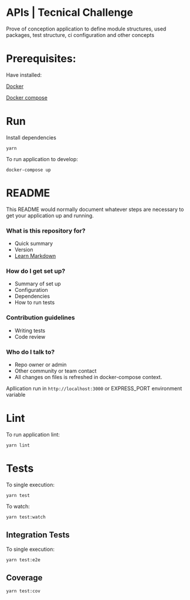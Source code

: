 # APIs | Tecnical Challenge

Prove of conception application to define module structures, used packages, test structure, ci configuration and other concepts

# Prerequisites:

Have installed:

[Docker](https://docs.docker.com/install/)

[Docker compose](https://docs.docker.com/compose/install/)

# Run

Install dependencies

```shell
yarn
```

To run application to develop:

```shell
docker-compose up
```

# README

This README would normally document whatever steps are necessary to get your application up and running.

### What is this repository for?

- Quick summary
- Version
- [Learn Markdown](https://bitbucket.org/tutorials/markdowndemo)

### How do I get set up?

- Summary of set up
- Configuration
- Dependencies
- How to run tests

### Contribution guidelines

- Writing tests
- Code review

### Who do I talk to?

- Repo owner or admin
- Other community or team contact
- All changes on files is refreshed in docker-compose context.

Apllication run in `http://localhost:3000` or EXPRESS_PORT environment variable

# Lint

To run application lint:

```shell
yarn lint
```

# Tests

To single execution:

```shell
yarn test
```

To watch:

```shell
yarn test:watch
```

## Integration Tests

To single execution:

```shell
yarn test:e2e
```

## Coverage

```shell
yarn test:cov
```
